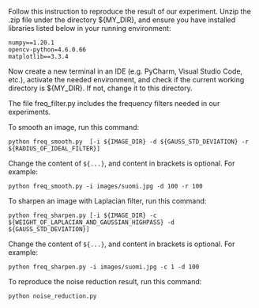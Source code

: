 Follow this instruction to reproduce the result of our experiment.
Unzip the .zip file under the directory ${MY_DIR}, 
and ensure you have installed libraries listed below in your running environment:
```
numpy==1.20.1
opencv-python=4.6.0.66
matplotlib==3.3.4
```

Now create a new terminal in an IDE (e.g. PyCharm, Visual Studio Code, etc.),
activate the needed environment,
and check if the current working directory is ${MY_DIR}. If not, change it to this directory.


The file freq_filter.py includes the frequency filters needed in our experiments.


To smooth an image, run this command:

```
python freq_smooth.py  [-i ${IMAGE_DIR} -d ${GAUSS_STD_DEVIATION} -r ${RADIUS_OF_IDEAL_FILTER}]
```

Change the content of ```${...}```, and content in brackets is optional. For example:

```
python freq_smooth.py -i images/suomi.jpg -d 100 -r 100
```


To sharpen an image with Laplacian filter, run this command:

```
python freq_sharpen.py [-i ${IMAGE_DIR} -c ${WEIGHT_OF_LAPLACIAN_AND_GAUSSIAN_HIGHPASS} -d ${GAUSS_STD_DEVIATION}]
```

Change the content of ```${...}```, and content in brackets is optional. For example:

```
python freq_sharpen.py -i images/suomi.jpg -c 1 -d 100
```


To reproduce the noise reduction result, run this command:

```
python noise_reduction.py
```
